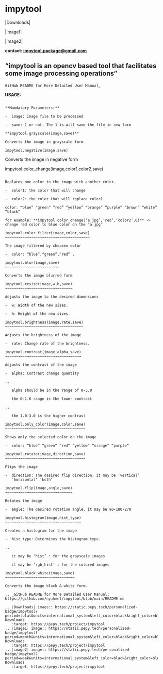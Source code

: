 **impytool**
============

|Downloads|

|image1|

|image2|

**contact: impytool.package@gmail.com**

**“impytool is an opencv based tool that facilitates some image processing operations”**
----------------------------------------------------------------------------------------

`GitHub README for More Detailed User Manual`_

**USAGE:**
~~~~~~~~~~

**Mandatory Parameters:**

-  image: Image file to be processed

-  save: 1 or not. The 1 is will save the file in new form

**impytool.grayscale(image,save)**

Converts the image in grayscale form

impytool.negative(image,save)
~~~~~~~~~~~~~~~~~~~~~~~~~~~~~

Converts the image in negative form

impytool.color_change(image,color1,color2,save)
~~~~~~~~~~~~~~~~~~~~~~~~~~~~~~~~~~~~~~~~~~~~~~~

Replaces one color in the image with another color.

-  color1: the color that will change

-  color2: the color that will replace color1

color: “blue” “green” “red” “yellow” “orange” “purple” “brown” “white”
“black”

for example: **impytool.color_change(‘a.jpg’,‘red’,‘color2’,0)** ->
change red color to blue color on the “a.jpg”

impytool.color_filter(image,color,save)
~~~~~~~~~~~~~~~~~~~~~~~~~~~~~~~~~~~~~~~

The image filtered by choosen color

-  color: “blue”,“green”,“red” .

impytool.blur(image,save)
~~~~~~~~~~~~~~~~~~~~~~~~~

Converts the image blurred form

impytool.resize(image,w,h,save)
~~~~~~~~~~~~~~~~~~~~~~~~~~~~~~~

Adjusts the image to the desired dimensions

-  w: Width of the new sizes.

-  h: Height of the new sizes.

impytool.brightness(image,rate,save)
~~~~~~~~~~~~~~~~~~~~~~~~~~~~~~~~~~~~

Adjusts the brightness of the image

-  rate: Change rate of the brightness.

impytool.contrast(image,alpha,save)
~~~~~~~~~~~~~~~~~~~~~~~~~~~~~~~~~~~

Adjusts the contrast of the image

-  alpha: Contrast change quantity

..

   alpha should be in the range of 0-3.0

   the 0-1.0 range is the lower contrast

..

   the 1.0-3.0 is the higher contrast

impytool.only_color(image,color,save)
~~~~~~~~~~~~~~~~~~~~~~~~~~~~~~~~~~~~~

Shows only the selected color on the image

-  color: “blue” “green” “red” “yellow” “orange” “purple”

impytool.rotate(image,direction,save)
~~~~~~~~~~~~~~~~~~~~~~~~~~~~~~~~~~~~~

Flips the image

-  direction: The desired flip direction, it may be ‘vertical’
   ‘horizontal’ ‘both’

impytool.flip(image,angle,save)
~~~~~~~~~~~~~~~~~~~~~~~~~~~~~~~

Rotates the image

-  angle: The desired rotation angle, it may be 90-180-270

impytool.histogram(image,hist_type)
~~~~~~~~~~~~~~~~~~~~~~~~~~~~~~~~~~~

Creates a histogram for the image

-  hist_type: Determines the histogram type.

..

   it may be ‘hist’ : for the grayscale images

   it may be ‘rgb_hist’ : for the colored images

impytool.black_white(image,save)
~~~~~~~~~~~~~~~~~~~~~~~~~~~~~~~~

Converts the image black & white form.

.. _GitHub README for More Detailed User Manual: https://github.com/nyahmet/impytool/blob/main/README.md

.. |Downloads| image:: https://static.pepy.tech/personalized-badge/impytool?period=total&units=international_system&left_color=black&right_color=blue&left_text=Total-Downloads
   :target: https://pepy.tech/project/impytool
.. |image1| image:: https://static.pepy.tech/personalized-badge/impytool?period=month&units=international_system&left_color=black&right_color=blue&left_text=Month-Downloads
   :target: https://pepy.tech/project/impytool
.. |image2| image:: https://static.pepy.tech/personalized-badge/impytool?period=week&units=international_system&left_color=black&right_color=blue&left_text=Week-Downloads
   :target: https://pepy.tech/project/impytool